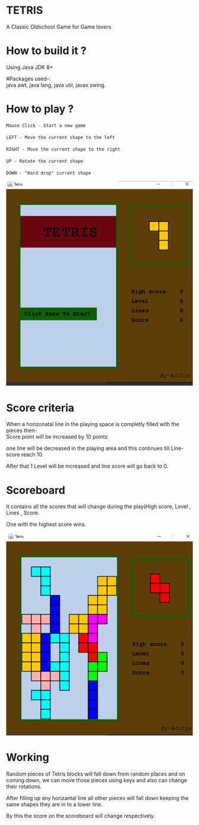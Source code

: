 # TETRIS
A Classic Oldschool Game for Game lovers

# How to build it ?
Using Java JDK 8+

#Packages used-:  
 java awt,
 java lang,
 java util,
 javax swing.

# How to play ?

    Mouse Click - Start a new game

    LEFT - Move the current shape to the left

    RIGHT - Move the current shape to the right

    UP - Rotate the current shape

    DOWN - "Hard drop" current shape

![](IMAGE/image1.png)
# Score criteria
When a horizonatal line in the playing space is completly filled with the pieces then-  
Score point will be increased by 10 points

one line will be decreased in the playing area and this continues till Line-score reach 10.

After that 1 Level will be increased and line score will go back to 0.

# Scoreboard
It contains all the scores that will change during the play(High score, Level , Lines , Score.

One with the highest score wins.


![](IMAGE/image2.png)

# Working
Random pieces of Tetris blocks will fall down from random places and on coming down, we can move those pieces using keys and also can change their rotations.

After filling up any horizantal line all other pieces will fall down keeping the same shapes they are in to a lower line.

By this the score on the scoreboard will change respectively. 
